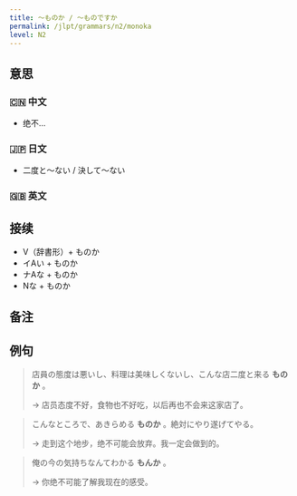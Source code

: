 ```yaml
---
title: 〜ものか / 〜ものですか
permalink: /jlpt/grammars/n2/monoka
level: N2
---
```


## 意思

### 🇨🇳 中文

- 绝不...

### 🇯🇵 日文

- 二度と〜ない / 決して〜ない

### 🇬🇧 英文


## 接续

- V（辞書形）+ ものか
- イAい + ものか
- ナAな + ものか
- Nな + ものか

## 备注


## 例句

> 店員の態度は悪いし、料理は美味しくないし、こんな店二度と来る **ものか** 。
>
> → 店员态度不好，食物也不好吃，以后再也不会来这家店了。

> こんなところで、あきらめる **ものか** 。絶対にやり遂げてやる。
>
> → 走到这个地步，绝不可能会放弃。我一定会做到的。

> 俺の今の気持ちなんてわかる **もんか** 。
>
> → 你绝不可能了解我现在的感受。

